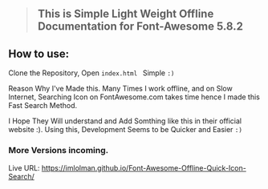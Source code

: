 <h2><blockquote> This is Simple Light Weight Offline Documentation for Font-Awesome 5.8.2 </blockquote></h2>

## How to use:
Clone the Repository, Open ``index.html `` Simple ``:)``

Reason Why I've Made this. Many Times I work offline, and on Slow Internet, Searching Icon on FontAwesome.com takes time hence I made this Fast Search Method.

I Hope They Will understand and Add Somthing like this in their official website :). Using this, Development Seems to be Quicker and Easier  `:)`

### More Versions incoming.

Live URL: https://imlolman.github.io/Font-Awesome-Offline-Quick-Icon-Search/
